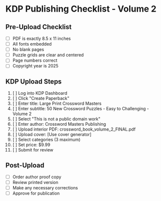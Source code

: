 # KDP Publishing Checklist - Volume 2

## Pre-Upload Checklist
- [ ] PDF is exactly 8.5 x 11 inches
- [ ] All fonts embedded
- [ ] No blank pages
- [ ] Puzzle grids are clear and centered
- [ ] Page numbers correct
- [ ] Copyright year is 2025

## KDP Upload Steps
1. [ ] Log into KDP Dashboard
2. [ ] Click "Create Paperback"
3. [ ] Enter title: Large Print Crossword Masters
4. [ ] Enter subtitle: 50 New Crossword Puzzles - Easy to Challenging - Volume 2
5. [ ] Select "This is not a public domain work"
6. [ ] Enter author: Crossword Masters Publishing
7. [ ] Upload interior PDF: crossword_book_volume_2_FINAL.pdf
8. [ ] Upload cover: [Use cover generator]
9. [ ] Select categories (3 maximum)
10. [ ] Set price: $9.99
11. [ ] Submit for review

## Post-Upload
- [ ] Order author proof copy
- [ ] Review printed version
- [ ] Make any necessary corrections
- [ ] Approve for publication
